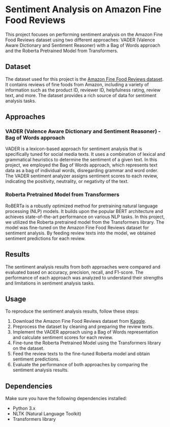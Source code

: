 # Sentiment Analysis on Amazon Fine Food Reviews

This project focuses on performing sentiment analysis on the Amazon Fine Food Reviews dataset using two different approaches: VADER (Valence Aware Dictionary and Sentiment Reasoner) with a Bag of Words approach and the Roberta Pretrained Model from Transformers.

## Dataset

The dataset used for this project is the [Amazon Fine Food Reviews dataset](https://www.kaggle.com/snap/amazon-fine-food-reviews). It contains reviews of fine foods from Amazon, including a variety of information such as the product ID, reviewer ID, helpfulness rating, review text, and more. The dataset provides a rich source of data for sentiment analysis tasks.

## Approaches

### VADER (Valence Aware Dictionary and Sentiment Reasoner) - Bag of Words approach

VADER is a lexicon-based approach for sentiment analysis that is specifically tuned for social media texts. It uses a combination of lexical and grammatical heuristics to determine the sentiment of a given text. In this project, we employed the Bag of Words approach, which represents text data as a bag of individual words, disregarding grammar and word order. The VADER sentiment analyzer assigns sentiment scores to each review, indicating the positivity, neutrality, or negativity of the text.

### Roberta Pretrained Model from Transformers

RoBERTa is a robustly optimized method for pretraining natural language processing (NLP) models. It builds upon the popular BERT architecture and achieves state-of-the-art performance on various NLP tasks. In this project, we utilized the Roberta pretrained model from the Transformers library. The model was fine-tuned on the Amazon Fine Food Reviews dataset for sentiment analysis. By feeding review texts into the model, we obtained sentiment predictions for each review.

## Results

The sentiment analysis results from both approaches were compared and evaluated based on accuracy, precision, recall, and F1-score. The performance of each approach was analyzed to understand their strengths and limitations in sentiment analysis tasks.

## Usage

To reproduce the sentiment analysis results, follow these steps:

1. Download the Amazon Fine Food Reviews dataset from [Kaggle](https://www.kaggle.com/snap/amazon-fine-food-reviews).
2. Preprocess the dataset by cleaning and preparing the review texts.
3. Implement the VADER approach using a Bag of Words representation and calculate sentiment scores for each review.
4. Fine-tune the Roberta Pretrained Model using the Transformers library on the dataset.
5. Feed the review texts to the fine-tuned Roberta model and obtain sentiment predictions.
6. Evaluate the performance of both approaches by comparing the sentiment analysis results.

## Dependencies

Make sure you have the following dependencies installed:

- Python 3.x
- NLTK (Natural Language Toolkit)
- Transformers library
